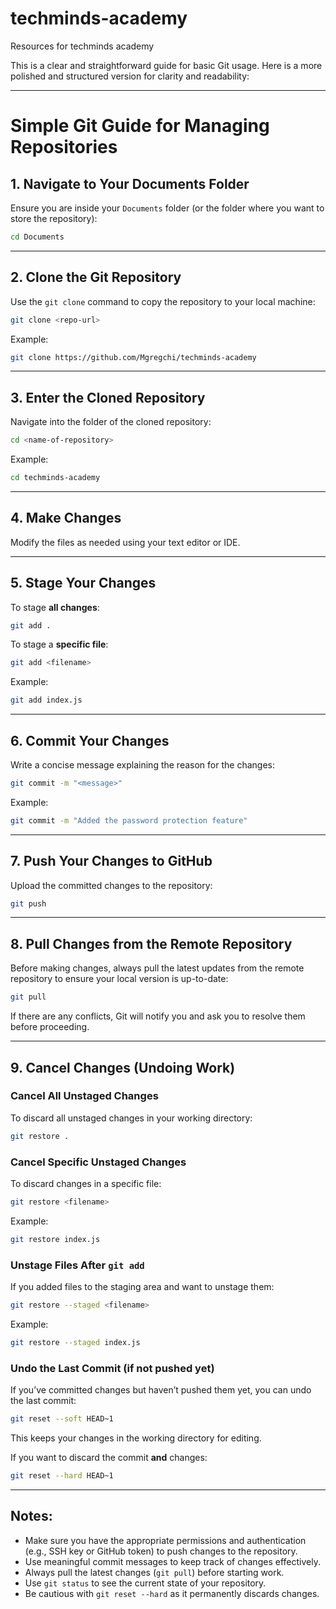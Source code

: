 # techminds-academy
Resources for techminds academy

This is a clear and straightforward guide for basic Git usage. Here is a more polished and structured version for clarity and readability:

---

# Simple Git Guide for Managing Repositories

## 1. **Navigate to Your Documents Folder**
Ensure you are inside your `Documents` folder (or the folder where you want to store the repository):  
```bash
cd Documents
```

---

## 2. **Clone the Git Repository**
Use the `git clone` command to copy the repository to your local machine:  
```bash
git clone <repo-url>
```
Example:  
```bash
git clone https://github.com/Mgregchi/techminds-academy
```

---

## 3. **Enter the Cloned Repository**
Navigate into the folder of the cloned repository:  
```bash
cd <name-of-repository>
```
Example:  
```bash
cd techminds-academy
```

---

## 4. **Make Changes**
Modify the files as needed using your text editor or IDE.

---

## 5. **Stage Your Changes**
To stage **all changes**:  
```bash
git add .
```

To stage a **specific file**:  
```bash
git add <filename>
```
Example:  
```bash
git add index.js
```

---

## 6. **Commit Your Changes**
Write a concise message explaining the reason for the changes:  
```bash
git commit -m "<message>"
```
Example:  
```bash
git commit -m "Added the password protection feature"
```

---

## 7. **Push Your Changes to GitHub**
Upload the committed changes to the repository:  
```bash
git push
```

---

## 8. **Pull Changes from the Remote Repository**
Before making changes, always pull the latest updates from the remote repository to ensure your local version is up-to-date:  
```bash
git pull
```

If there are any conflicts, Git will notify you and ask you to resolve them before proceeding.

---

## 9. **Cancel Changes (Undoing Work)**

### **Cancel All Unstaged Changes**  
To discard all unstaged changes in your working directory:  
```bash
git restore .
```

### **Cancel Specific Unstaged Changes**  
To discard changes in a specific file:  
```bash
git restore <filename>
```
Example:  
```bash
git restore index.js
```

### **Unstage Files After `git add`**  
If you added files to the staging area and want to unstage them:  
```bash
git restore --staged <filename>
```
Example:  
```bash
git restore --staged index.js
```

### **Undo the Last Commit (if not pushed yet)**  
If you’ve committed changes but haven’t pushed them yet, you can undo the last commit:  
```bash
git reset --soft HEAD~1
```
This keeps your changes in the working directory for editing.

If you want to discard the commit **and** changes:  
```bash
git reset --hard HEAD~1
```

---

## Notes:
- Make sure you have the appropriate permissions and authentication (e.g., SSH key or GitHub token) to push changes to the repository.
- Use meaningful commit messages to keep track of changes effectively.
- Always pull the latest changes (`git pull`) before starting work.  
- Use `git status` to see the current state of your repository.  
- Be cautious with `git reset --hard` as it permanently discards changes.

